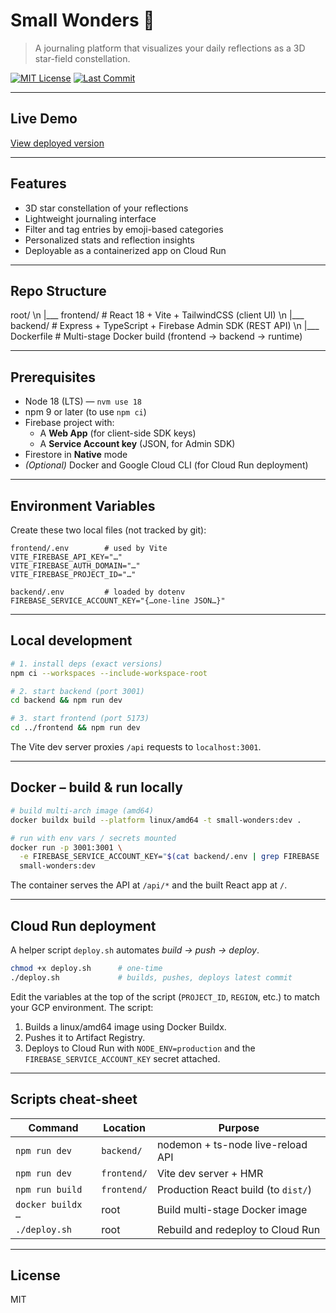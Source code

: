 # Small Wonders 🌟

> A journaling platform that visualizes your daily reflections as a 3D star-field constellation.

[![MIT License](https://img.shields.io/badge/license-MIT-green)](./LICENSE)
[![Last Commit](https://img.shields.io/github/last-commit/your-username/small-wonders)](https://github.com/your-username/small-wonders)

---

## Live Demo  
[View deployed version](https://small-wonders-838262699382.us-central1.run.app)

---

## Features

- 3D star constellation of your reflections
- Lightweight journaling interface
- Filter and tag entries by emoji-based categories
- Personalized stats and reflection insights
- Deployable as a containerized app on Cloud Run

---

## Repo Structure
root/ \n
|___ frontend/ # React 18 + Vite + TailwindCSS (client UI) \n
|___ backend/ # Express + TypeScript + Firebase Admin SDK (REST API) \n
|___ Dockerfile # Multi-stage Docker build (frontend → backend → runtime)

---

## Prerequisites

- Node 18 (LTS) — `nvm use 18`
- npm 9 or later (to use `npm ci`)
- Firebase project with:
  - A **Web App** (for client-side SDK keys)
  - A **Service Account key** (JSON, for Admin SDK)
- Firestore in **Native** mode
- *(Optional)* Docker and Google Cloud CLI (for Cloud Run deployment)

---

## Environment Variables

Create these two local files (not tracked by git):

```
frontend/.env        # used by Vite
VITE_FIREBASE_API_KEY="…"
VITE_FIREBASE_AUTH_DOMAIN="…"
VITE_FIREBASE_PROJECT_ID="…"

backend/.env         # loaded by dotenv
FIREBASE_SERVICE_ACCOUNT_KEY="{…one-line JSON…}"
```

---

## Local development
```bash
# 1. install deps (exact versions)
npm ci --workspaces --include-workspace-root

# 2. start backend (port 3001)
cd backend && npm run dev

# 3. start frontend (port 5173)
cd ../frontend && npm run dev
```

The Vite dev server proxies `/api` requests to `localhost:3001`.

---

## Docker – build & run locally

```bash
# build multi-arch image (amd64)
docker buildx build --platform linux/amd64 -t small-wonders:dev .

# run with env vars / secrets mounted
docker run -p 3001:3001 \
  -e FIREBASE_SERVICE_ACCOUNT_KEY="$(cat backend/.env | grep FIREBASE | cut -d '=' -f2-)" \
  small-wonders:dev
```

The container serves the API at `/api/*` and the built React app at `/`.

---

## Cloud Run deployment

A helper script `deploy.sh` automates *build → push → deploy*.

```bash
chmod +x deploy.sh      # one-time
./deploy.sh             # builds, pushes, deploys latest commit
```

Edit the variables at the top of the script (`PROJECT_ID`, `REGION`, etc.) to match your GCP environment. The script:
1. Builds a linux/amd64 image using Docker Buildx.
2. Pushes it to Artifact Registry.
3. Deploys to Cloud Run with `NODE_ENV=production` and the `FIREBASE_SERVICE_ACCOUNT_KEY` secret attached.

---

## Scripts cheat-sheet

| Command | Location | Purpose |
|---------|----------|---------|
| `npm run dev` | `backend/` | nodemon + ts-node live-reload API |
| `npm run dev` | `frontend/` | Vite dev server + HMR |
| `npm run build` | `frontend/` | Production React build (to `dist/`) |
| `docker buildx …` | root | Build multi-stage Docker image |
| `./deploy.sh` | root | Rebuild and redeploy to Cloud Run |

---

## License
MIT 
